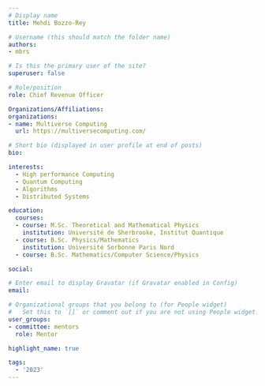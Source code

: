 ```yaml
---
# Display name
title: Mehdi Bozzo-Rey

# Username (this should match the folder name)
authors:
- mbrs

# Is this the primary user of the site?
superuser: false

# Role/position
role: Chief Revenue Officer

Organizations/Affiliations:
organizations:
- name: Multiverse Computing
  url: https://multiversecomputing.com/

# Short bio (displayed in user profile at end of posts)
bio: 

interests:
  - High performance Computing
  - Quantum Computing
  - Algorithms
  - Distributed Systems

education:
  courses:
  - course: M.Sc. Theoretical and Mathematical Physics
    institution: Université de Sherbrooke, Institut Quantique
  - course: B.Sc. Physics/Mathematics
    institution: Université Sorbonne Paris Nord
  - course: B.Sc. Mathematics/Computer Science/Physics

social:

# Enter email to display Gravatar (if Gravatar enabled in Config)
email:

# Organizational groups that you belong to (for People widget)
#   Set this to `[]` or comment out if you are not using People widget.
user_groups:
- committee: mentors
  role: Mentor

highlight_name: true

tags:
  - '2023'
---
```

